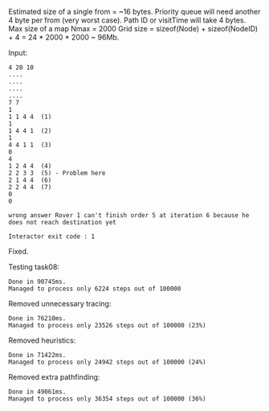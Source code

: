 

Estimated size of a single from = ~16 bytes.
Priority queue will need another 4 byte per from (very worst case).
Path ID or visitTime will take 4 bytes.
Max size of a map Nmax = 2000
Grid size = sizeof(Node) + sizeof(NodeID) + 4 = 24 * 2000 * 2000 ~ 96Mb.



Input:

```
4 20 10
....
....
....
....
7 7
1
1 1 4 4  (1)
1
1 4 4 1  (2)
1
4 4 1 1  (3)
0
4
1 2 4 4  (4)
2 2 3 3  (5) - Problem here
2 1 4 4  (6)
2 2 4 4  (7)
0
0
```

```
wrong answer Rover 1 can't finish order 5 at iteration 6 because he does not reach destination yet

Interactor exit code : 1
```

Fixed.


Testing task08:

```
Done in 90745ms.
Managed to process only 6224 steps out of 100000
```

Removed unnecessary tracing:

```
Done in 76210ms.
Managed to process only 23526 steps out of 100000 (23%)
```

Removed heuristics:

```
Done in 71422ms.
Managed to process only 24942 steps out of 100000 (24%)
```

Removed extra pathfinding:

```
Done in 49061ms.
Managed to process only 36354 steps out of 100000 (36%)
```
